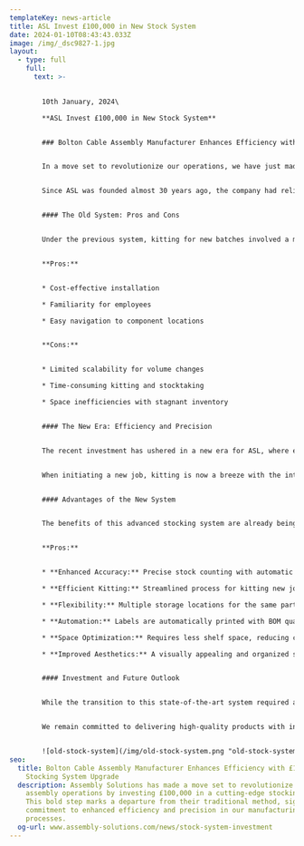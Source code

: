 ```yaml
---
templateKey: news-article
title: ASL Invest £100,000 in New Stock System
date: 2024-01-10T08:43:43.033Z
image: /img/_dsc9827-1.jpg
layout:
  - type: full
    full:
      text: >-
        

        10th January, 2024\

        **ASL Invest £100,000 in New Stock System**


        ### Bolton Cable Assembly Manufacturer Enhances Efficiency with £100,000 Stocking System Upgrade


        In a move set to revolutionize our operations, we have just made a significant investment of £100,000 in a cutting-edge stocking system. This bold step marks a departure from their traditional method, signaling a commitment to enhanced efficiency and precision in our manufacturing processes.


        Since ASL was founded almost 30 years ago, the company had relied on an older stocking system, where components were arranged on shelves according to part numbers. While this system had its merits, such as being cost-effective and relatively easy to navigate, it posed challenges in scalability and time efficiency.


        #### The Old System: Pros and Cons


        Under the previous system, kitting for new batches involved a manual process. Kitters would consult a Bill of Materials (BOM), locate the part number on the shelf, and manually record quantities on blank labels for operator identification during assembly setup. While this method was familiar and inexpensive to implement, it had notable drawbacks:


        **Pros:**


        * Cost-effective installation

        * Familiarity for employees

        * Easy navigation to component locations


        **Cons:**


        * Limited scalability for volume changes

        * Time-consuming kitting and stocktaking

        * Space inefficiencies with stagnant inventory


        #### The New Era: Efficiency and Precision


        The recent investment has ushered in a new era for ASL, where each component is now organized based on availability rather than part number sequence. This modernized approach streamlines the kitting process, improving accuracy and efficiency at every stage.


        When initiating a new job, kitting is now a breeze with the introduction of a BOM location report. This report pinpoints the exact storage location of each component. Kitters simply scan the QR code at each designated spot, automatically deducting the required quantity as per the BOM. A printed label, detailing the part number and quantity, is then generated and attached to the components, ready for assembly.


        #### Advantages of the New System


        The benefits of this advanced stocking system are already being felt throughout the organisation:


        **Pros:**


        * **Enhanced Accuracy:** Precise stock counting with automatic deductions.

        * **Efficient Kitting:** Streamlined process for kitting new jobs.

        * **Flexibility:** Multiple storage locations for the same part number.

        * **Automation:** Labels are automatically printed with BOM quantity and part number.

        * **Space Optimization:** Requires less shelf space, reducing clutter.

        * **Improved Aesthetics:** A visually appealing and organized system.


        #### Investment and Future Outlook


        While the transition to this state-of-the-art system required a substantial investment, exceeding £100,000 for scanners and printers, this as a strategic move towards future-proofing our operations and as we strive to grow beyond £10million turnover.


        We remain committed to delivering high-quality products with increased efficiency, setting a new standard in [cable assembly manufacturing](https://www.assembly-solutions.com/cable-assembly).


        ![old-stock-system](/img/old-stock-system.png "old-stock-system")
seo:
  title: Bolton Cable Assembly Manufacturer Enhances Efficiency with £100,000
    Stocking System Upgrade
  description: Assembly Solutions has made a move set to revolutionize their cable
    assembly operations by investing £100,000 in a cutting-edge stocking system.
    This bold step marks a departure from their traditional method, signaling a
    commitment to enhanced efficiency and precision in our manufacturing
    processes.
  og-url: www.assembly-solutions.com/news/stock-system-investment
---
```


